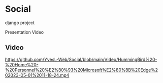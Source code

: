 # Social
django project

Presentation Video
## Video
https://github.com/YvesL-Web/Social/blob/main/Video/HummingBird%20-%20Home%20-%20Personnel%20%E2%80%93%20Microsoft%E2%80%8B%20Edge%202023-05-01%2011-18-24.mp4
